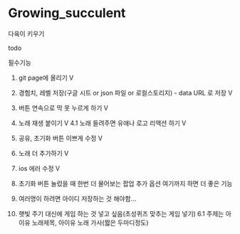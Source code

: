 # Growing_succulent

다육이 키우기

todo

필수기능

1. git page에 올리기 V
2. 경험치, 레벨 저장(구글 시트 or json 파일 or 로컬스토리지) - data URL 로 저장 V
3. 버튼 연속으로 막 못 누르게 하기 V
4. 노래 재생 붙이기 V
    4.1 노래 들려주면 유애나 로고 리액션 하기 V
5. 공유, 초기화 버튼 이쁘게 수정 V
6. 노래 더 추가하기 V
7. ios 에러 수정 V
8. 초기화 버튼 눌렀을 때 한번 더 물어보는 팝업
추가 옵션 여기까지 하면 더 좋은 기능

1. 여러명이 하려면 아이디 저장하는 것 해야함...
2. 햇빛 주기 대신에 게임 하는 것 넣고 싶음(초성퀴즈 맞추는 게임 넣기)
    6.1 주제는 아이유 노래제목, 아이유 노래 가사(짧은 두마디정도)
  